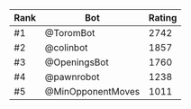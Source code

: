 Rank|Bot|Rating
---|---|---
#1|@ToromBot|2742
#2|@colinbot|1857
#3|@OpeningsBot|1760
#4|@pawnrobot|1238
#5|@MinOpponentMoves|1011

